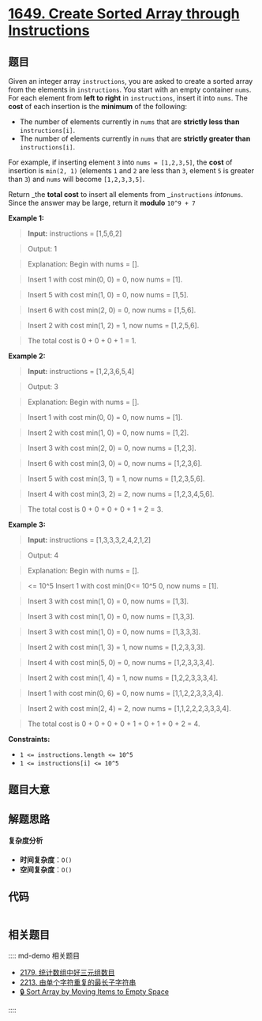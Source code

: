 # [1649. Create Sorted Array through Instructions](https://leetcode.com/problems/create-sorted-array-through-instructions/)

## 题目

Given an integer array `instructions`, you are asked to create a sorted array
from the elements in `instructions`. You start with an empty container `nums`.
For each element from **left to right** in `instructions`, insert it into
`nums`. The **cost** of each insertion is the **minimum** of the following:

- The number of elements currently in `nums` that are **strictly less than** `instructions[i]`.
- The number of elements currently in `nums` that are **strictly greater than** `instructions[i]`.

For example, if inserting element `3` into `nums = [1,2,3,5]`, the **cost** of
insertion is `min(2, 1)` (elements `1` and `2` are less than `3`, element `5`
is greater than `3`) and `nums` will become `[1,2,3,3,5]`.

Return _the **total cost** to insert all elements from _`instructions`
_into_`nums`. Since the answer may be large, return it **modulo** `10^9 + 7`

**Example 1:**

>

> **Input:** instructions = [1,5,6,2]

> Output: 1

> Explanation: Begin with nums = [].

> Insert 1 with cost min(0, 0) = 0, now nums = [1].

> Insert 5 with cost min(1, 0) = 0, now nums = [1,5].

> Insert 6 with cost min(2, 0) = 0, now nums = [1,5,6].

> Insert 2 with cost min(1, 2) = 1, now nums = [1,2,5,6].

> The total cost is 0 + 0 + 0 + 1 = 1.

**Example 2:**

>

> **Input:** instructions = [1,2,3,6,5,4]

> Output: 3

> Explanation: Begin with nums = [].

> Insert 1 with cost min(0, 0) = 0, now nums = [1].

> Insert 2 with cost min(1, 0) = 0, now nums = [1,2].

> Insert 3 with cost min(2, 0) = 0, now nums = [1,2,3].

> Insert 6 with cost min(3, 0) = 0, now nums = [1,2,3,6].

> Insert 5 with cost min(3, 1) = 1, now nums = [1,2,3,5,6].

> Insert 4 with cost min(3, 2) = 2, now nums = [1,2,3,4,5,6].

> The total cost is 0 + 0 + 0 + 0 + 1 + 2 = 3.

**Example 3:**

>

> **Input:** instructions = [1,3,3,3,2,4,2,1,2]

> Output: 4

> Explanation: Begin with nums = [].

> <= 10^5
> Insert 1 with cost min(0<= 10^5 0, now nums = [1].

> Insert 3 with cost min(1, 0) = 0, now nums = [1,3].

> Insert 3 with cost min(1, 0) = 0, now nums = [1,3,3].

> Insert 3 with cost min(1, 0) = 0, now nums = [1,3,3,3].

> Insert 2 with cost min(1, 3) = 1, now nums = [1,2,3,3,3].

> Insert 4 with cost min(5, 0) = 0, now nums = [1,2,3,3,3,4].

> ​​​​​​​Insert 2 with cost min(1, 4) = 1, now nums = [1,2,2,3,3,3,4].

> ​​​​​​​Insert 1 with cost min(0, 6) = 0, now nums = [1,1,2,2,3,3,3,4].

> ​​​​​​​Insert 2 with cost min(2, 4) = 2, now nums = [1,1,2,2,2,3,3,3,4].

> The total cost is 0 + 0 + 0 + 0 + 1 + 0 + 1 + 0 + 2 = 4.

**Constraints:**

- `1 <= instructions.length <= 10^5`
- `1 <= instructions[i] <= 10^5`

## 题目大意

## 解题思路

#### 复杂度分析

- **时间复杂度**：`O()`
- **空间复杂度**：`O()`

## 代码

```javascript

```

## 相关题目

:::: md-demo 相关题目

- [2179. 统计数组中好三元组数目](https://leetcode.com/problems/count-good-triplets-in-an-array)
- [2213. 由单个字符重复的最长子字符串](https://leetcode.com/problems/longest-substring-of-one-repeating-character)
- [🔒 Sort Array by Moving Items to Empty Space](https://leetcode.com/problems/sort-array-by-moving-items-to-empty-space)

::::
